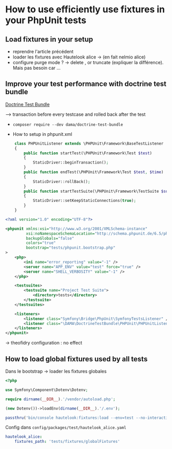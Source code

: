

# How to use efficiently use fixtures in your PhpUnit tests


## Load fixtures in your setup

- reprendre l'article précédent
- loader les fixtures avec Hautelook alice -> (en fait nelmio alice)
- configure purge mode ? -> delete , or truncate (expliquer la différence). Mais pas besoin car ...

## Improve your test performance with doctrine test bundle

[Doctrine Test Bundle](https://packagist.org/packages/dama/doctrine-test-bundle)

--> transaction before every testcase and rolled back after the test

- `composer require --dev dama/doctrine-test-bundle`

- How to setup in phpunit.xml


```php
    class PHPUnitListener extends \PHPUnit\Framework\BaseTestListener
    {
        public function startTest(\PHPUnit\Framework\Test $test)
        {
            StaticDriver::beginTransaction();
        }
        public function endTest(\PHPUnit\Framework\Test $test, $time)
        {
            StaticDriver::rollBack();
        }
        public function startTestSuite(\PHPUnit\Framework\TestSuite $suite)
        {
            StaticDriver::setKeepStaticConnections(true);
        }
    }
```



```xml
<?xml version="1.0" encoding="UTF-8"?>

<phpunit xmlns:xsi="http://www.w3.org/2001/XMLSchema-instance"
         xsi:noNamespaceSchemaLocation="http://schema.phpunit.de/6.5/phpunit.xsd"
         backupGlobals="false"
         colors="true"
         bootstrap="tests/phpunit.bootstrap.php"
>
    <php>
        <ini name="error_reporting" value="-1" />
        <server name="APP_ENV" value="test" force="true" />
        <server name="SHELL_VERBOSITY" value="-1" />
    </php>

    <testsuites>
        <testsuite name="Project Test Suite">
            <directory>tests</directory>
        </testsuite>
    </testsuites>

    <listeners>
        <listener class="Symfony\Bridge\PhpUnit\SymfonyTestsListener" />
        <listener class="\DAMA\DoctrineTestBundle\PHPUnit\PHPUnitListener" />
    </listeners>
</phpunit>

```

-> theofidry configuration : no effect

## How to load global fixtures used by all tests

Dans le bootstrap -> loader les fixtures globales

```php
<?php

use Symfony\Component\Dotenv\Dotenv;

require dirname(__DIR__).'/vendor/autoload.php';

(new Dotenv())->loadEnv(dirname(__DIR__).'/.env');

passthru('bin/console hautelook:fixtures:load --env=test --no-interaction');

```


Config dans `config/packages/test/hautelook_alice.yaml`
```yaml
hautelook_alice:
    fixtures_path: 'tests/fixtures/globalFixtures'
```

